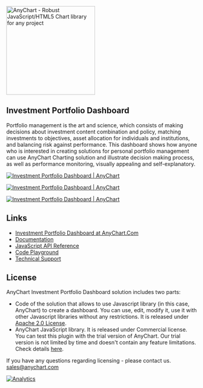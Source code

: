 [<img src="https://cdn.anychart.com/images/logo-transparent-segoe.png?2" width="234px" alt="AnyChart - Robust JavaScript/HTML5 Chart library for any project">](https://www.anychart.com)

## Investment Portfolio Dashboard
Portfolio management is the art and science, which consists of making decisions about investment content combination and policy, matching investments to objectives, asset allocation for individuals and institutions, and balancing risk against performance. This dashboard shows how anyone who is interested in creating solutions for personal portfolio management can use AnyChart Charting solution and illustrate decision making process, as well as performance monitoring, visually appealing and self-explanatory.

[<img src="https://static.anychart.com/images/github/investment-portfolio_1.png" alt="Investment Portfolio Dashboard | AnyChart">](https://www.anychart.com/solutions/investment-portfolio-dashboard/)

[<img src="https://static.anychart.com/images/github/investment-portfolio_2.png" alt="Investment Portfolio Dashboard | AnyChart">](https://www.anychart.com/solutions/investment-portfolio-dashboard/)

[<img src="https://static.anychart.com/images/github/investment-portfolio_3.png" alt="Investment Portfolio Dashboard | AnyChart">](https://www.anychart.com/solutions/investment-portfolio-dashboard/)

## Links
* [Investment Portfolio Dashboard at AnyChart.Com](https://www.anychart.com/solutions/investment-portfolio-dashboard/)
* [Documentation](https://docs.anychart.com)
* [JavaScript API Reference](https://api.anychart.com)
* [Code Playground](https://playground.anychart.com)
* [Technical Support](https://www.anychart.com/support)

## License
AnyChart Investment Portfolio Dashboard solution includes two parts:
- Code of the solution that allows to use Javascript library (in this case, AnyChart) to create a dashboard. You can use, edit, modify it, use it with other Javascript libraries without any restrictions. It is released under [Apache 2.0 License](https://github.com/anychart-solutions/investment-portfolio-dashboard/blob/master/LICENSE).
- AnyChart JavaScript library. It is released under Commercial license. You can test this plugin with the trial version of AnyChart. Our trial version is not limited by time and doesn't contain any feature limitations. Check details [here](https://www.anychart.com/buy/).

If you have any questions regarding licensing - please contact us. <sales@anychart.com>

[![Analytics](https://ga-beacon.appspot.com/UA-228820-4/Solutions/investment-portfolio-dashboard?pixel&useReferer)](https://github.com/igrigorik/ga-beacon)

